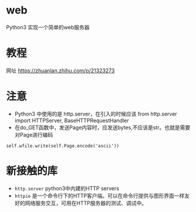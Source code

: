 # web
Python3 实现一个简单的web服务器
# 教程
网址 https://zhuanlan.zhihu.com/p/21323273
# 注意
* Python3 中使用的是 http.server，在引入的时候应该 from http.server import HTTPServer, BaseHTTPRequestHandler</br>
* 在do_GET函数中，发送Page内容时，应发送bytes,不应该是str。也就是需要对Page进行编码
```
self.wfile.write(self.Page.encode('ascii'))
``` 
# 新接触的库
* `http.server` python3中内建的HTTP servers</br>
* `httpie` 是一个命令行下的HTTP客户端。可以在命令行提供与图形界面一样友好的网络服务交互，可用在HTTP服务器的测试、调试中。
